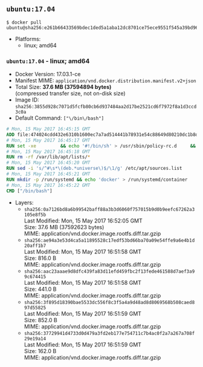 ## `ubuntu:17.04`

```console
$ docker pull ubuntu@sha256:e261b66433569bdec1ded5a1aba12dc8701ce75ece9551f545a39bd9612bba96
```

-	Platforms:
	-	linux; amd64

### `ubuntu:17.04` - linux; amd64

-	Docker Version: 17.03.1-ce
-	Manifest MIME: `application/vnd.docker.distribution.manifest.v2+json`
-	Total Size: **37.6 MB (37594894 bytes)**  
	(compressed transfer size, not on-disk size)
-	Image ID: `sha256:3855d928c7071d5fcfb80cb6d937484aa2d17be2521cd6f7972f8a1d3ccd3c0a`
-	Default Command: `["\/bin\/bash"]`

```dockerfile
# Mon, 15 May 2017 16:45:15 GMT
ADD file:474024cdd432e6310b1600ec7a7ad514441b78931e54c88649d80210dc1b8dff in / 
# Mon, 15 May 2017 16:45:17 GMT
RUN set -xe 		&& echo '#!/bin/sh' > /usr/sbin/policy-rc.d 	&& echo 'exit 101' >> /usr/sbin/policy-rc.d 	&& chmod +x /usr/sbin/policy-rc.d 		&& dpkg-divert --local --rename --add /sbin/initctl 	&& cp -a /usr/sbin/policy-rc.d /sbin/initctl 	&& sed -i 's/^exit.*/exit 0/' /sbin/initctl 		&& echo 'force-unsafe-io' > /etc/dpkg/dpkg.cfg.d/docker-apt-speedup 		&& echo 'DPkg::Post-Invoke { "rm -f /var/cache/apt/archives/*.deb /var/cache/apt/archives/partial/*.deb /var/cache/apt/*.bin || true"; };' > /etc/apt/apt.conf.d/docker-clean 	&& echo 'APT::Update::Post-Invoke { "rm -f /var/cache/apt/archives/*.deb /var/cache/apt/archives/partial/*.deb /var/cache/apt/*.bin || true"; };' >> /etc/apt/apt.conf.d/docker-clean 	&& echo 'Dir::Cache::pkgcache ""; Dir::Cache::srcpkgcache "";' >> /etc/apt/apt.conf.d/docker-clean 		&& echo 'Acquire::Languages "none";' > /etc/apt/apt.conf.d/docker-no-languages 		&& echo 'Acquire::GzipIndexes "true"; Acquire::CompressionTypes::Order:: "gz";' > /etc/apt/apt.conf.d/docker-gzip-indexes 		&& echo 'Apt::AutoRemove::SuggestsImportant "false";' > /etc/apt/apt.conf.d/docker-autoremove-suggests
# Mon, 15 May 2017 16:45:18 GMT
RUN rm -rf /var/lib/apt/lists/*
# Mon, 15 May 2017 16:45:20 GMT
RUN sed -i 's/^#\s*\(deb.*universe\)$/\1/g' /etc/apt/sources.list
# Mon, 15 May 2017 16:45:21 GMT
RUN mkdir -p /run/systemd && echo 'docker' > /run/systemd/container
# Mon, 15 May 2017 16:45:22 GMT
CMD ["/bin/bash"]
```

-	Layers:
	-	`sha256:0a7126bd8a6b99542baff88a3b3d6060f757015b9d0b9eefc67262a3105e8f5b`  
		Last Modified: Mon, 15 May 2017 16:52:05 GMT  
		Size: 37.6 MB (37592623 bytes)  
		MIME: application/vnd.docker.image.rootfs.diff.tar.gzip
	-	`sha256:ae94a3e53d4ca5a11895528c17edf53bd66ba70a09e54ffe9a6e4b1d20aff1b7`  
		Last Modified: Mon, 15 May 2017 16:51:58 GMT  
		Size: 816.0 B  
		MIME: application/vnd.docker.image.rootfs.diff.tar.gzip
	-	`sha256:aac23aaae9d8dfc439fa83d11efd459fbc2f13fede461588d7aef3a99c674415`  
		Last Modified: Mon, 15 May 2017 16:51:58 GMT  
		Size: 441.0 B  
		MIME: application/vnd.docker.image.rootfs.diff.tar.gzip
	-	`sha256:3f895d18390bae5533dc556f8c3f5a4a9d48ad8d8069568b508caed897d55825`  
		Last Modified: Mon, 15 May 2017 16:51:59 GMT  
		Size: 852.0 B  
		MIME: application/vnd.docker.image.rootfs.diff.tar.gzip
	-	`sha256:37729941d4733d0d479a3fd2eb177e754711c7b4ac0f2a7a267a708f29e19a14`  
		Last Modified: Mon, 15 May 2017 16:51:59 GMT  
		Size: 162.0 B  
		MIME: application/vnd.docker.image.rootfs.diff.tar.gzip
